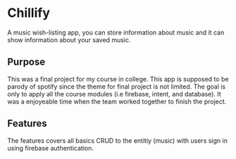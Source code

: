 # Chillify
A music wish-listing app, you can store information about music and it can show information about your saved music.

## Purpose
This was a final project for my course in college. This app is supposed to be parody of spotify since the theme for final project is not limited. The goal is only to apply all the course modules (i.e firebase, intent, and database). It was a enjoyeable time when the team worked together to finish the project.

## Features
The features covers all basics CRUD to the entitiy (music) with users sign in using firebase authentication.

